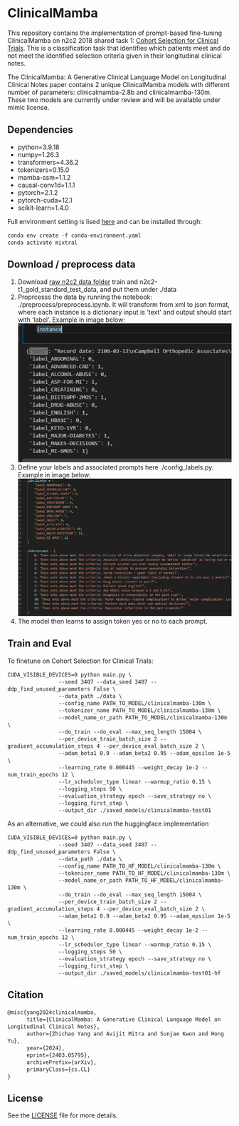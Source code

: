 # ClinicalMamba

This repository contains the implementation of prompt-based fine-tuning ClinicalMamba on n2c2 2018 shared task 1: [Cohort Selection for Clinical Trials](https://www.semanticscholar.org/paper/Cohort-selection-for-clinical-trials%3A-n2c2-2018-1-Stubbs-Filannino/29dfdb6bf2b44ea57525a6b89b72cb74413fb5a5). 
This is a classification task that identifies which patients meet and do not meet the identified selection criteria given in their longitudinal clinical notes.

The ClinicalMamba: A Generative Clinical Language Model on Longitudinal Clinical Notes paper contains 2 unique ClinicalMamba models with different number of parameters: clinicalmamba-2.8b and clinicalmamba-130m. These two models are currently under review and will be available under mimic license.


## Dependencies

* python=3.9.18
* numpy=1.26.3
* transformers=4.36.2
* tokenizers=0.15.0
* mamba-ssm=1.1.2
* causal-conv1d=1.1.1
* pytorch=2.1.2
* pytorch-cuda=12.1
* scikit-learn=1.4.0 

Full environment setting is lised [here](conda-environment.yaml) and can be installed through:

```
conda env create -f conda-environment.yaml
conda activate mixtral
```

## Download / preprocess data
1. Download [raw n2c2 data folder](https://portal.dbmi.hms.harvard.edu/projects/n2c2-nlp/) train and n2c2-t1_gold_standard_test_data, and put them under ./data
2. Proprcesss the data by running the notebook: ./preprocess/preprocess.ipynb. It will transform from xml to json format, where each instance is a dictionary input is 'text' and output should start with ‘label’. Example in image below:
![](image/image2024-2-20_11-57-14.png)
3. Define your labels and associated prompts here ./config_labels.py. Example in image below:
![](image/image2024-2-20_12-20-21.png)
4. The model then learns to assign token yes or no to each prompt.



## Train and Eval

To finetune on Cohort Selection for Clinical Trials:
```
CUDA_VISIBLE_DEVICES=0 python main.py \
                --seed 3407 --data_seed 3407 --ddp_find_unused_parameters False \
                --data_path ./data \
                --config_name PATH_TO_MODEL/clinicalmamba-130m \
                --tokenizer_name PATH_TO_MODEL/clinicalmamba-130m \
                --model_name_or_path PATH_TO_MODEL/clinicalmamba-130m \
                --do_train --do_eval --max_seq_length 15004 \
                --per_device_train_batch_size 2 --gradient_accumulation_steps 4 --per_device_eval_batch_size 2 \
                --adam_beta1 0.9 --adam_beta2 0.95 --adam_epsilon 1e-5  \
                --learning_rate 0.000445 --weight_decay 1e-2 --num_train_epochs 12 \
                --lr_scheduler_type linear --warmup_ratio 0.15 \
                --logging_steps 50 \
                --evaluation_strategy epoch --save_strategy no \
                --logging_first_step \
                --output_dir ./saved_models/clinicalmamba-test01
```         

As an alternative, we could also run the huggingface implementation
```
CUDA_VISIBLE_DEVICES=0 python main.py \
                --seed 3407 --data_seed 3407 --ddp_find_unused_parameters False \
                --data_path ./data \
                --config_name PATH_TO_HF_MODEL/clinicalmamba-130m \
                --tokenizer_name PATH_TO_HF_MODEL/clinicalmamba-130m \
                --model_name_or_path PATH_TO_HF_MODEL/clinicalmamba-130m \
                --do_train --do_eval --max_seq_length 15004 \
                --per_device_train_batch_size 2 --gradient_accumulation_steps 4 --per_device_eval_batch_size 2 \
                --adam_beta1 0.9 --adam_beta2 0.95 --adam_epsilon 1e-5  \
                --learning_rate 0.000445 --weight_decay 1e-2 --num_train_epochs 12 \
                --lr_scheduler_type linear --warmup_ratio 0.15 \
                --logging_steps 50 \
                --evaluation_strategy epoch --save_strategy no \
                --logging_first_step \
                --output_dir ./saved_models/clinicalmamba-test01-hf
```       

## Citation
```
@misc{yang2024clinicalmamba,
      title={ClinicalMamba: A Generative Clinical Language Model on Longitudinal Clinical Notes}, 
      author={Zhichao Yang and Avijit Mitra and Sunjae Kwon and Hong Yu},
      year={2024},
      eprint={2403.05795},
      archivePrefix={arXiv},
      primaryClass={cs.CL}
}
```

## License

See the [LICENSE](LICENSE) file for more details.
